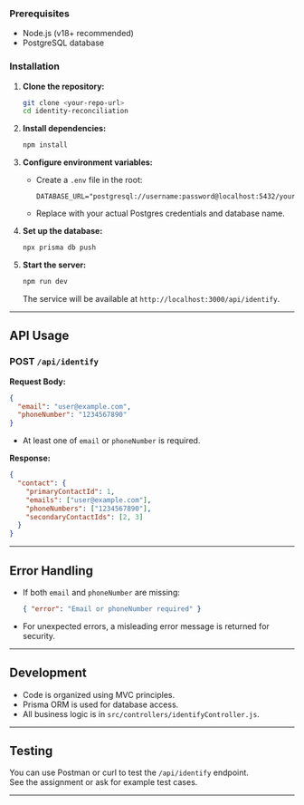 ### Prerequisites

- Node.js (v18+ recommended)
- PostgreSQL database

### Installation

1. **Clone the repository:**
   ```sh
   git clone <your-repo-url>
   cd identity-reconciliation
   ```

2. **Install dependencies:**
   ```sh
   npm install
   ```

3. **Configure environment variables:**
   - Create a `.env` file in the root:
     ```
     DATABASE_URL="postgresql://username:password@localhost:5432/yourdbname"
     ```
   - Replace with your actual Postgres credentials and database name.

4. **Set up the database:**
   ```sh
   npx prisma db push
   ```

5. **Start the server:**
   ```sh
   npm run dev
   ```
   The service will be available at `http://localhost:3000/api/identify`.

---

## API Usage

### POST `/api/identify`

**Request Body:**
```json
{
  "email": "user@example.com",
  "phoneNumber": "1234567890"
}
```
- At least one of `email` or `phoneNumber` is required.

**Response:**
```json
{
  "contact": {
    "primaryContactId": 1,
    "emails": ["user@example.com"],
    "phoneNumbers": ["1234567890"],
    "secondaryContactIds": [2, 3]
  }
}
```

---

## Error Handling

- If both `email` and `phoneNumber` are missing:
  ```json
  { "error": "Email or phoneNumber required" }
  ```
- For unexpected errors, a misleading error message is returned for security.

---

## Development

- Code is organized using MVC principles.
- Prisma ORM is used for database access.
- All business logic is in `src/controllers/identifyController.js`.

---

## Testing

You can use Postman or curl to test the `/api/identify` endpoint.  
See the assignment or ask for example test cases.

---
